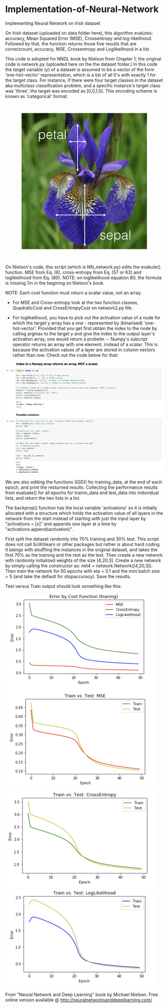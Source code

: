 # Implementation-of-Neural-Network
Implementing Neural Network on Irish dataset 

On Irish dataset (uploaded on data folder here), this algorithm evalutes: accuracy, Mean Squared Error (MSE), Crossentropy and log-likelihood. Followed by that, the function returns those five results that are correctcount, accuracy, MSE, Crossentropy and Loglikelihood in a list.


This code is adopted fro NNDL book by Nielson from Chapter 1; the original code is network.py (uploaded here on the the dataset folder.) In this code the target variable (y) of a dataset is assumed to be a vector of the form 'one-hot-vector' representation, which is a list of all 0's with exactly 1 for the target class. For instance, if there were four target classes in the dataset aka multiclass classification problem, and a specific instance's target class was 'three', the target was encoded as [0,0,1,0]. This encoding scheme is known as 'categorical' format. 

<br>
<p align="center">
<img src = "images/IRISH.png">
 </p>
<br>

On Nielson's code, this script (which is NN_network.py) edits the evakute() function. MSE from Eq. (6), cross-entropy from Eq. (57 or 63) and loglikelihood from Eq. (80). NOTE: on loglikelihood equation 80, the formula is missing 1/n in the begining on Nielson's book. 

NOTE: Each cost function must return a scalar value, not an array. 

- For MSE and Cross-entropy look at the two function classes, QuadraticCost and CrossEntropyCost on network2.py file.

- For loglikelihood, you have to pick out the activation value of a node for which the target y array has a one - represented by (binarised) 'one-hot-vector'. Provided that you get first obtain the index to the node by calling argmax to the target y and give the index to the output layer's activation array, one would return a probelm -- Numpy's subcript operator returns an array with one element, instead of a scalar. This is because the activation values of a layer are stored in column vectors rather than row. Check out the code below for that: 

<p align="center">
<img src = "images/row_column.png">
 </p>

We are also editing the functions SGD() for training_data, at the end of each epoch, and print the resturned results. 
Collecting the performance results from evaluate() for all epochs for trainin_data and test_data into indovidual lists, and return the two lists in a list. 

The backprop() function has the local variable 'activations' so it is initially allocated with a structure which holds the activation value of all layers in the network from the start instead of starting with just the input layer by "activations = [x]" and appends one layer at a time by "activations.append(activation)". 

First split the dataset randomly into 70% training and 30% test. This script does not call SciKitlearn or other packages but rather is about hard coding. It beings with shuffling the instances in the original dataset, and takes the first 70% as the training and the rest as the test. Then create a new network with randomly initialized weights of the size [4,20,3].  Create a new network by simply calling the constructor as: net4 = network.Network([4,20,3]). Then train the network for 50 epochs with eta = 0.1 and the mini batch size = 5 (and take the default for stopaccuracy).  Save the results.

Test versus Train output should look something like this:


<img src = "images/error_cruves.png" width = "480" height = "310">
<img src = "images/test_v_train.png" width = "480" height = "310">

<img src = "images/test_v_train_1.png" width = "480" height = "310">

<img src = "images/test_v_train_2.png" width = "480" height = "310">



From "Neural Network and Deep Learning" book by Michael Nielsen. Free online version available @ http://neuralnetworksanddeeplearning.com/



